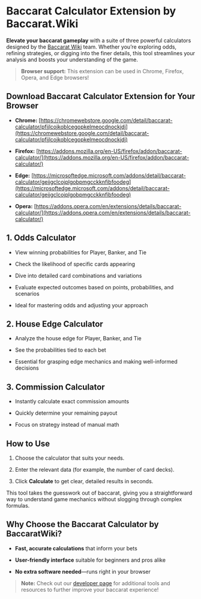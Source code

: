 Baccarat Calculator Extension by Baccarat.Wiki
====================================

**Elevate your baccarat gameplay** with a suite of three powerful calculators designed by the [Baccarat Wiki](https://baccarat.wiki/) team. Whether you’re exploring odds, refining strategies, or digging into the finer details, this tool streamlines your analysis and boosts your understanding of the game.

> **Browser support:** This extension can be used in Chrome, Firefox, Opera, and Edge browsers!

Download Baccarat Calculator Extension for Your Browser
---------------------------------------------------

*   **Chrome:** [https://chromewebstore.google.com/detail/baccarat-calculator/pfijlcojkoblcegopkelmeocdnockjdj](https://chromewebstore.google.com/detail/baccarat-calculator/pfijlcojkoblcegopkelmeocdnockjdj)
    
*   **Firefox:** [https://addons.mozilla.org/en-US/firefox/addon/baccarat-calculator/](https://addons.mozilla.org/en-US/firefox/addon/baccarat-calculator/)
    
*   **Edge:** [https://microsoftedge.microsoft.com/addons/detail/baccarat-calculator/geijgclcojplgobpmgcckknfibfoodeg](https://microsoftedge.microsoft.com/addons/detail/baccarat-calculator/geijgclcojplgobpmgcckknfibfoodeg)

*   **Opera:** [https://addons.opera.com/en/extensions/details/baccarat-calculator/](https://addons.opera.com/en/extensions/details/baccarat-calculator/)

1\. Odds Calculator
-------------------

*   View winning probabilities for Player, Banker, and Tie
    
*   Check the likelihood of specific cards appearing
    
*   Dive into detailed card combinations and variations
    
*   Evaluate expected outcomes based on points, probabilities, and scenarios
    
*   Ideal for mastering odds and adjusting your approach
    

2\. House Edge Calculator
-------------------------

*   Analyze the house edge for Player, Banker, and Tie
    
*   See the probabilities tied to each bet
    
*   Essential for grasping edge mechanics and making well-informed decisions
    

3\. Commission Calculator
-------------------------

*   Instantly calculate exact commission amounts
    
*   Quickly determine your remaining payout
    
*   Focus on strategy instead of manual math
    

How to Use
----------

1.  Choose the calculator that suits your needs.
    
2.  Enter the relevant data (for example, the number of card decks).
    
3.  Click **Calculate** to get clear, detailed results in seconds.
    

This tool takes the guesswork out of baccarat, giving you a straightforward way to understand game mechanics without slogging through complex formulas.

Why Choose the Baccarat Calculator by BaccaratWiki?
---------------------------------------------------

*   **Fast, accurate calculations** that inform your bets
    
*   **User-friendly interface** suitable for beginners and pros alike
    
*   **No extra software needed**—runs right in your browser
    


> **Note:** Check out our [developer page](https://github.com/Baccarat-Wiki) for additional tools and resources to further improve your baccarat experience!
